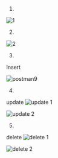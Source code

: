 1.

![1](https://github.com/user-attachments/assets/019d173d-e3e9-4811-abd9-a8405c6ea898)

2.

![2](https://github.com/user-attachments/assets/a6373ca1-6d3f-4bfc-a459-a4cf8bfd19d0)

3.

Insert 

![postman9](https://github.com/user-attachments/assets/8949ba9b-4195-4928-99e5-02a5b3365a84)

4.

update
   ![update 1](https://github.com/user-attachments/assets/01bfa522-53f7-4671-a913-9fd99e5417d1)

   ![update 2](https://github.com/user-attachments/assets/b9f241aa-f7ce-4dc5-a580-1a82cb1efa7a)

5.

  delete
![delete 1](https://github.com/user-attachments/assets/8c621ca9-560b-4e63-9e29-d4053748a770)

![delete 2](https://github.com/user-attachments/assets/c6123adc-b991-4727-9ad1-fae43597da31)
   







































































